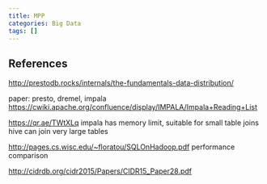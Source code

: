 ```yaml
---
title: MPP
categories: Big Data
tags: []
---
```


<!-- more -->

## References

http://prestodb.rocks/internals/the-fundamentals-data-distribution/

paper: presto, dremel, impala
https://cwiki.apache.org/confluence/display/IMPALA/Impala+Reading+List

https://qr.ae/TWtXLq
    impala has memory limit, suitable for small table joins
    hive can join very large tables

http://pages.cs.wisc.edu/~floratou/SQLOnHadoop.pdf
    performance comparison

http://cidrdb.org/cidr2015/Papers/CIDR15_Paper28.pdf
